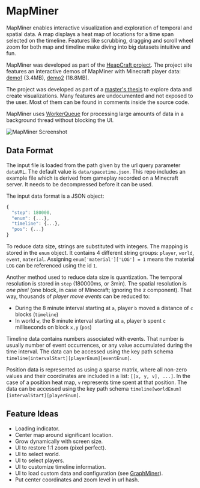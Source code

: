 # MapMiner

MapMiner enables interactive visualization and exploration of temporal and spatial data. A map displays a heat map of locations for a time span selected on the timeline. Features like scrubbing, dragging and scroll wheel zoom for both map and timeline make diving into big datasets intuitive and fun.

MapMiner was developed as part of the [HeapCraft project](https://heapcraft.net/). The project site features an interactive demos of MapMiner with Minecraft player data: [demo1](https://heapcraft.net/mapminer/) (3.4MB), [demo2](https://heapcraft.net/mapminer/?dataURL=data/hc.json) (18.8MB).

The project was developed as part of a [master's thesis](http://heapcraft.net/?p=research) to explore data and create visualizations. Many features are undocumented and not exposed to the user. Most of them can be found in comments inside the source code.

MapMiner uses [WorkerQueue](https://github.com/stepmuel/WorkerQueue) for processing large amounts of data in a background thread without blocking the UI.

![MapMiner Screenshot](https://heapcraft.net/mapminer/screenshot.png)

## Data Format

The input file is loaded from the path given by the url query parameter `dataURL`. The default value is `data/spacetime.json`. This repo includes an example file which is derived from gameplay recorded on a Minecraft server. It needs to be decompressed before it can be used.

The input data format is a JSON object:

```js
{
  "step": 180000,
  "enum": {...},
  "timeline": {...},
  "pos": {...}
}
```

To reduce data size, strings are substituted with integers. The mapping is stored in the `enum` object. It contains 4 different string groups: `player`, `world`, `event`, `material`. Assigning `enum['material']['LOG'] = 1` means the material `LOG` can be referenced using the id `1`.

Another method used to reduce data size is quantization. The temporal resolution is stored in `step` (180000ms, or 3min). The spatial resolution is *one pixel* (one block, in case of Minecraft; ignoring the z component). That way, thousands of *player move events* can be reduced to:

* During the 8 minute interval starting at `a`, player `b` moved a distance of `c` blocks (`timeline`)
* In world `w`, the 8 minute interval starting at `a`, player `b` spent `c` milliseconds on block `x,y` (`pos`)

Timeline data contains numbers associated with events. That number is usually number of event occurrences, or any value accumulated during the time interval. The data can be accessed using the key path schema `timeline[intervalStart][playerEnum][eventEnum]`.

Position data is represented as using a sparse matrix, where all non-zero values and their coordinates are included in a list: `[[x, y, v], ...]`. In the case of a position heat map, `v` represents time spent at that position. The data can be accessed using the key path schema `timeline[worldEnum][intervalStart][playerEnum]`.

## Feature Ideas

* Loading indicator.
* Center map around significant location.
* Grow dynamically with screen size.
* UI to restore 1:1 zoom (pixel perfect).
* UI to select world.
* UI to select players.
* UI to customize timeline information.
* UI to load custom data and configuration (see [GraphMiner](https://github.com/stepmuel/graphminer)).
* Put center coordinates and zoom level in url hash.
